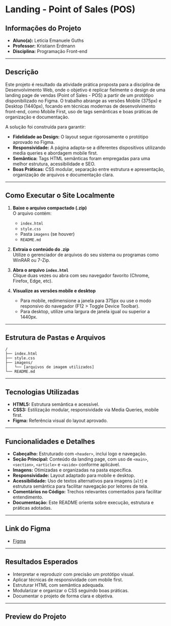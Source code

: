 # Landing - Point of Sales (POS)

## Informações do Projeto

- **Aluno(a):** Leticia Emanuele Guths  
- **Professor:** Kristiann Erdmann  
- **Disciplina:** Programação Front-end

---

## Descrição

Este projeto é resultado da atividade prática proposta para a disciplina de Desenvolvimento Web, onde o objetivo é replicar fielmente o design de uma landing page de vendas (Point of Sales - POS) a partir de um protótipo disponibilizado no Figma. O trabalho abrange as versões Mobile (375px) e Desktop (1440px), focando em técnicas modernas de desenvolvimento front-end, como Mobile First, uso de tags semânticas e boas práticas de organização e documentação.

A solução foi construída para garantir:

- **Fidelidade ao Design:** O layout segue rigorosamente o protótipo aprovado no Figma.
- **Responsividade:** A página adapta-se a diferentes dispositivos utilizando media queries e abordagem mobile first.
- **Semântica:** Tags HTML semânticas foram empregadas para uma melhor estrutura, acessibilidade e SEO.
- **Boas Práticas:** CSS modular, separação entre estrutura e apresentação, organização de arquivos e documentação clara.

---

## Como Executar o Site Localmente

1. **Baixe o arquivo compactado (.zip)**  
   O arquivo contém:
   - `index.html`
   - `style.css`
   - Pasta `imagens` (se houver)
   - `README.md`

2. **Extraia o conteúdo do .zip**  
   Utilize o gerenciador de arquivos do seu sistema ou programas como WinRAR ou 7-Zip.

3. **Abra o arquivo `index.html`**  
   Clique duas vezes ou abra com seu navegador favorito (Chrome, Firefox, Edge, etc).

4. **Visualize as versões mobile e desktop**  
   - Para mobile, redimensione a janela para 375px ou use o modo responsivo do navegador (F12 > Toggle Device Toolbar).
   - Para desktop, utilize uma largura de janela igual ou superior a 1440px.

---

## Estrutura de Pastas e Arquivos

```
/
├── index.html
├── style.css
├── imagens/
│   └── [arquivos de imagem utilizados]
└── README.md
```

---

## Tecnologias Utilizadas

- **HTML5:** Estrutura semântica e acessível.
- **CSS3:** Estilização modular, responsividade via Media Queries, mobile first.
- **Figma:** Referência visual do layout aprovado.

---

## Funcionalidades e Detalhes

- **Cabeçalho:** Estruturado com `<header>`, inclui logo e navegação.
- **Seção Principal:** Conteúdo da landing page, com uso de `<main>`, `<section>`, `<article>` e `<aside>` conforme aplicável.
- **Imagens:** Otimizadas e organizadas na pasta específica.
- **Responsividade:** Layout adaptado para mobile e desktop.
- **Acessibilidade:** Uso de textos alternativos para imagens (`alt`) e estrutura semântica para facilitar navegação por leitores de tela.
- **Comentários no Código:** Trechos relevantes comentados para facilitar entendimento.
- **Documentação:** Este README orienta sobre execução, estrutura e práticas adotadas.

---

## Link do Figma
- [Figma](https://www.figma.com/)

---

## Resultados Esperados

- Interpretar e reproduzir com precisão um protótipo visual.
- Aplicar técnicas de responsividade com mobile first.
- Estruturar HTML com semântica adequada.
- Modularizar e organizar o CSS seguindo boas práticas.
- Documentar o projeto de forma clara e objetiva.

---

## Preview do Projeto

